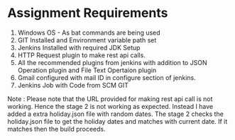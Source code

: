 # Assignment Requirements

1. Windows OS - As bat commands are being used
2. GIT Installed and Environment variable path set
3. Jenkins Installed with required JDK Setup
4. HTTP Request plugin to make rest api calls.
5. All the recommended plugins from jenkins with addition to JSON Operation plugin and File Text Opertaion plugin
6. Gmail configured with mail ID in configure section of jenkins.
7. Jenkins Job with Code from SCM GIT

Note : Please note that the URL provided for making rest api call is not working. Hence the stage 2 is not working as expected. Instead I have added a extra holiday.json file          with random dates. The stage 2 checks the holiday.json file to get the holiday dates and matches with current date. If it matches then the build proceeds.

